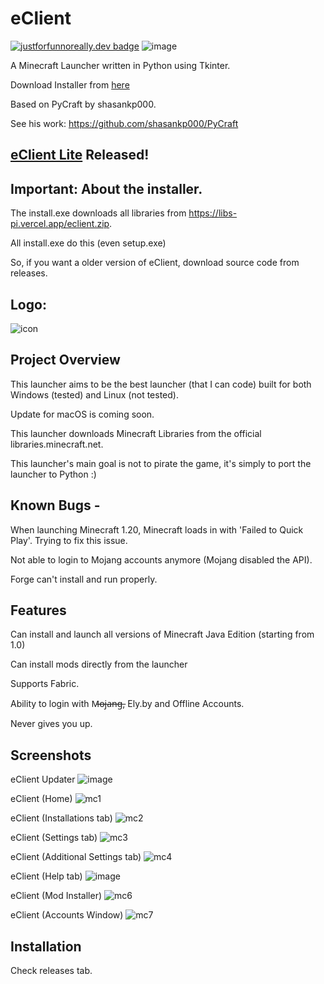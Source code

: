 
# eClient
[![justforfunnoreally.dev badge](https://img.shields.io/badge/justforfunnoreally-dev-9ff)](https://justforfunnoreally.dev)
![image](https://github.com/v-pun215/eClient/assets/67716965/d73139fc-5331-49b4-a0a8-a600c6c67cdf)


A Minecraft Launcher written in Python using Tkinter.

Download Installer from [here](https://github.com/v-pun215/eClient/releases/latest/download/install.exe)

Based on PyCraft by shasankp000.

See his work: https://github.com/shasankp000/PyCraft
## [eClient Lite](https://github.com/v-pun215/eClient-Lite/) Released!
## Important: About the installer.
The install.exe downloads all libraries from https://libs-pi.vercel.app/eclient.zip.

All install.exe do this (even setup.exe) 

So, if you want a older version of eClient, download source code from releases.


## Logo:
![icon](https://github.com/v-pun215/eClient/assets/67716965/ca4560eb-dc12-41ef-9b45-0ede2d32ffca)


## Project Overview
This launcher aims to be the best launcher (that I can code) built for both Windows (tested) and Linux (not tested).

Update for macOS is coming soon.

This launcher downloads Minecraft Libraries from the official libraries.minecraft.net.

This launcher's main goal is not to pirate the game, it's simply to port the launcher to Python :)
## Known Bugs -
When launching Minecraft 1.20, Minecraft loads in with 'Failed to Quick Play'. Trying to fix this issue.

Not able to login to Mojang accounts anymore (Mojang disabled the API).

Forge can't install and run properly.
## Features
Can install and launch all versions of Minecraft Java Edition (starting from 1.0)

Can install mods directly from the launcher

Supports Fabric.

Ability to login with M̶o̶j̶a̶n̶g̶, Ely.by and Offline Accounts.

Never gives you up.
## Screenshots
eClient Updater
![image](https://github.com/v-pun215/eClient/assets/67716965/1832df19-6d37-40fe-a5d5-140efd597e55)




eClient (Home)
![mc1](https://github.com/v-pun215/eClient/assets/67716965/419a3ab7-707a-4128-85c0-d5109310fd90)


eClient (Installations tab)
![mc2](https://github.com/v-pun215/eClient/assets/67716965/b4d67b51-2d98-4a8c-b163-4fbffcccaf4c)


eClient (Settings tab)
![mc3](https://github.com/v-pun215/eClient/assets/67716965/87d7c3c5-49d6-4faa-a02f-616928aa070b)


eClient (Additional Settings tab)
![mc4](https://github.com/v-pun215/eClient/assets/67716965/70d93c6e-4e0c-4b1d-a318-3969f038ea99)


eClient (Help tab)
![image](https://github.com/v-pun215/eClient/assets/67716965/fdc1d5fa-1510-441a-802a-bff86b3f53e2)


eClient (Mod Installer)
![mc6](https://github.com/v-pun215/eClient/assets/67716965/6d147b3c-e1c5-4aca-85b0-ba73a3e35cc7)

eClient (Accounts Window)
![mc7](https://github.com/v-pun215/eClient/assets/67716965/9acf0115-33fa-402e-8fbe-3bfcce503705)

## Installation
Check releases tab.
    
